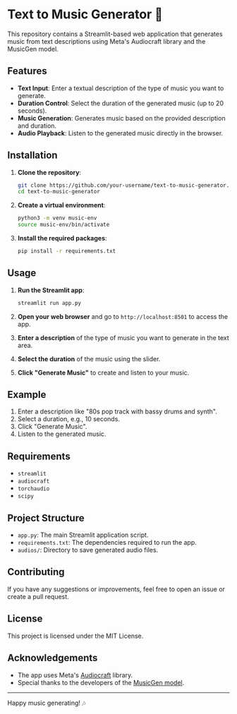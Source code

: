 # Text to Music Generator 🎵

This repository contains a Streamlit-based web application that generates music from text descriptions using Meta's Audiocraft library and the MusicGen model.

## Features

- **Text Input**: Enter a textual description of the type of music you want to generate.
- **Duration Control**: Select the duration of the generated music (up to 20 seconds).
- **Music Generation**: Generates music based on the provided description and duration.
- **Audio Playback**: Listen to the generated music directly in the browser.

## Installation

1. **Clone the repository**:
    ```bash
    git clone https://github.com/your-username/text-to-music-generator.git
    cd text-to-music-generator
    ```

2. **Create a virtual environment**:
    ```bash
    python3 -m venv music-env
    source music-env/bin/activate
    ```

3. **Install the required packages**:
    ```bash
    pip install -r requirements.txt
    ```

## Usage

1. **Run the Streamlit app**:
    ```bash
    streamlit run app.py
    ```

2. **Open your web browser** and go to `http://localhost:8501` to access the app.

3. **Enter a description** of the type of music you want to generate in the text area.

4. **Select the duration** of the music using the slider.

5. **Click "Generate Music"** to create and listen to your music.

## Example

1. Enter a description like "80s pop track with bassy drums and synth".
2. Select a duration, e.g., 10 seconds.
3. Click "Generate Music".
4. Listen to the generated music.

## Requirements

- `streamlit`
- `audiocraft`
- `torchaudio`
- `scipy`

## Project Structure

- `app.py`: The main Streamlit application script.
- `requirements.txt`: The dependencies required to run the app.
- `audios/`: Directory to save generated audio files.

## Contributing

If you have any suggestions or improvements, feel free to open an issue or create a pull request.

## License

This project is licensed under the MIT License.

## Acknowledgements

- The app uses Meta's [Audiocraft](https://github.com/facebookresearch/audiocraft) library.
- Special thanks to the developers of the [MusicGen model](https://github.com/facebookresearch/audiocraft/tree/main/musicgen).

---

Happy music generating! 🎶
